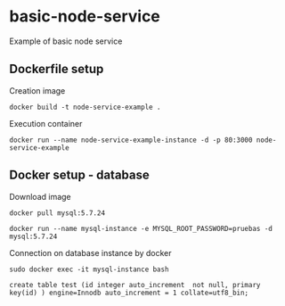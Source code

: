 # basic-node-service

Example of basic node service


## Dockerfile setup

Creation image

```
docker build -t node-service-example .
```

Execution container

```
docker run --name node-service-example-instance -d -p 80:3000 node-service-example
```
## Docker setup - database

Download image

```
docker pull mysql:5.7.24
```

```
docker run --name mysql-instance -e MYSQL_ROOT_PASSWORD=pruebas -d mysql:5.7.24

```

Connection on database instance by docker
```
sudo docker exec -it mysql-instance bash
```

```
create table test (id integer auto_increment  not null, primary key(id) ) engine=Innodb auto_increment = 1 collate=utf8_bin;
```